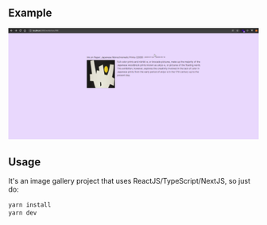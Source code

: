 
## Example
![alt text](https://github.com/websoft-ie/ImageGallery/blob/main/images/exhibition_id.png?raw=true)
## Usage

It's an image gallery project that uses ReactJS/TypeScript/NextJS, so just do:
```shell
yarn install
yarn dev
```
